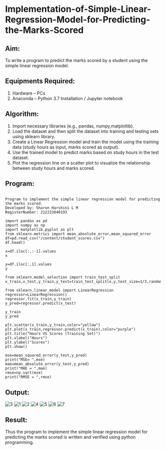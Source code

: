 # Implementation-of-Simple-Linear-Regression-Model-for-Predicting-the-Marks-Scored

## Aim:
To write a program to predict the marks scored by a student using the simple linear regression model.

## Equipments Required:
1. Hardware – PCs
2. Anaconda – Python 3.7 Installation / Jupyter notebook

## Algorithm:
1. Import necessary libraries (e.g., pandas, numpy,matplotlib).
2. Load the dataset and then split the dataset into training and testing sets using sklearn library.
3. Create a Linear Regression model and train the model using the training data (study hours as input, marks scored as output).
4. Use the trained model to predict marks based on study hours in the test dataset.
5. Plot the regression line on a scatter plot to visualize the relationship between study hours and marks scored.


## Program:
```

Program to implement the simple linear regression model for predicting the marks scored.
Developed by: Sharon Harshini L M
RegisterNumber: 212223040193

import pandas as pd
import numpy as np
import matplotlib.pyplot as plt
from sklearn.metrics import mean_absolute_error,mean_squared_error
df=pd.read_csv("/content/student_scores.csv")
df.head()

x=df.iloc[:,:-1].values
x

y=df.iloc[:,1].values
y

from sklearn.model_selection import train_test_split
x_train,x_test,y_train,y_test=train_test_split(x,y,test_size=1/3,random_state=0)

from sklearn.linear_model import LinearRegression
regressor=LinearRegression()
regressor.fit(x_train,y_train)
y_pred=regressor.predict(x_test)

y_train
y_pred

plt.scatter(x_train,y_train,color="yellow")
plt.plot(x_train,regressor.predict(x_train),color="purple")
plt.title("Hours VS Scores (Training Set)")
plt.xlabel("Hours")
plt.ylabel("Scores")
plt.show()

mse=mean_squared_error(y_test,y_pred)
print("MSE= ",mse)
mae=mean_absolute_error(y_test,y_pred)
print("MAE = ",mae)
rmse=np.sqrt(mse)
print("RMSE = ",rmse)

```

## Output:

![3](https://github.com/sharon120/Implementation-of-Simple-Linear-Regression-Model-for-Predicting-the-Marks-Scored/assets/149555539/a79d91e0-9b90-42e8-9314-acab124b9a4a)
![1](https://github.com/sharon120/Implementation-of-Simple-Linear-Regression-Model-for-Predicting-the-Marks-Scored/assets/149555539/cac65fb0-d3b8-4ff2-85bb-713840984d2f)
![2](https://github.com/sharon120/Implementation-of-Simple-Linear-Regression-Model-for-Predicting-the-Marks-Scored/assets/149555539/a20158d1-2c07-4e09-976b-75f797caac73)
![4](https://github.com/sharon120/Implementation-of-Simple-Linear-Regression-Model-for-Predicting-the-Marks-Scored/assets/149555539/1c67da0c-4ff8-4c47-b196-e0a507ed0567)
![5](https://github.com/sharon120/Implementation-of-Simple-Linear-Regression-Model-for-Predicting-the-Marks-Scored/assets/149555539/558d85d7-7d6f-44b0-8f18-e29943a4d0f5)
![6](https://github.com/sharon120/Implementation-of-Simple-Linear-Regression-Model-for-Predicting-the-Marks-Scored/assets/149555539/b156e9d6-df58-443f-a0b5-f614cc2c7d3d)
![7](https://github.com/sharon120/Implementation-of-Simple-Linear-Regression-Model-for-Predicting-the-Marks-Scored/assets/149555539/90cdeb65-e11c-46c6-b155-9609aeb50fe0)


## Result:
Thus the program to implement the simple linear regression model for predicting the marks scored is written and verified using python programming.
